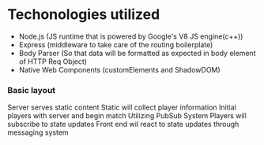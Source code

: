 # Techonologies utilized
- Node.js (JS runtime that is powered by Google's V8 JS engine(c++))
- Express (middleware to take care of the routing boilerplate)
- Body Parser (So that data will be formatted as expected in body element of HTTP Req Object)
- Native Web Components (customElements and ShadowDOM)

### Basic layout
Server serves static content
Static will collect player information
Initial players with server and begin match
Utilizing PubSub System Players will subscribe to state updates
Front end wil react to state updates through messaging system